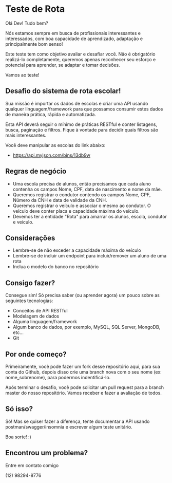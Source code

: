 # Teste de Rota

Olá Dev! Tudo bem?

Nós estamos sempre em busca de profissionais interessantes e interessados, com boa capacidade de aprendizado, adaptação e principalmente bom senso!

Este teste tem como objetivo avaliar e desafiar você. Não é obrigatório realizá-lo completamente, queremos apenas reconhecer seu esforço e potencial para aprender, se adaptar e tomar decisões.

Vamos ao teste!

## Desafio do sistema de rota escolar!

Sua missão é importar os dados de escolas e criar uma API usando qualquer linguagem/framework para que possamos consumir estes dados de maneira prática, rápida e automatizada.

Esta API deverá seguir o mínimo de práticas RESTful e conter listagens, busca, paginação e filtros. Fique à vontade para decidir quais filtros são mais interessantes.

Você deve manipular as escolas do link abaixo:
- https://api.myjson.com/bins/13db9w 

## Regras de negócio
- Uma escola precisa de alunos, então precisamos que cada aluno contenha os campos Nome, CPF, data de nascimento e nome da mãe.
- Queremos registrar o condutor contendo os campos Nome, CPF, Número da CNH e data de validade da CNH.
- Queremos registrar o veículo e associar o mesmo ao condutor. O veículo deve conter placa e capacidade máxima do veículo.
- Devemos ter a entidade "Rota" para amarrar os alunos, escola, condutor e veículo.

## Considerações
- Lembre-se de não exceder a capacidade máxima do veículo
- Lembre-se de incluir um endpoint para incluir/remover um aluno de uma rota
- Inclua o modelo do banco no repositório

## Consigo fazer?

Consegue sim! Só precisa saber (ou aprender agora) um pouco sobre as seguintes tecnologias:
- Conceitos de API RESTful
- Modelagem de dados
- Alguma linguagem/framework
- Algum banco de dados, por exemplo, MySQL, SQL Server, MongoDB, etc...
- Git

## Por onde começo?

Primeiramente, você pode fazer um fork desse repositório aqui, para sua conta do Github, depois disso crie uma branch nova com o seu nome (ex: nome_sobrenome), para podermos indentificá-lo.

Após terminar o desafio, você pode solicitar um pull request para a branch master do nosso repositório. Vamos receber e fazer a avaliação de todos.

## Só isso?

Só! Mas se quiser fazer a diferença, tente documentar a API usando postman/swagger/insomnia e escrever algum teste unitário.

Boa sorte! :)

## Encontrou um problema?

Entre em contato comigo

(12) 98294-8776